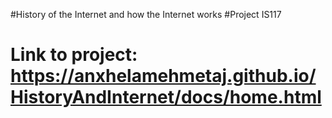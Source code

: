 #History of the Internet and how the Internet works
#Project IS117
# Link to project: https://anxhelamehmetaj.github.io/HistoryAndInternet/docs/home.html